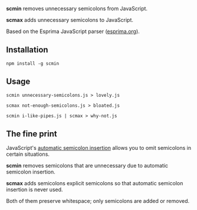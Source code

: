 **scmin** removes unnecessary semicolons from JavaScript.

**scmax** adds unnecessary semicolons to JavaScript.

Based on the Esprima JavaScript parser
([esprima.org](http://esprima.org)).

## Installation

    npm install -g scmin

## Usage

    scmin unnecessary-semicolons.js > lovely.js

    scmax not-enough-semicolons.js > bloated.js

    scmin i-like-pipes.js | scmax > why-not.js

## The fine print

JavaScript's [automatic semicolon
insertion](http://people.mozilla.org/~jorendorff/es5.html#sec-7.9)
allows you to omit semicolons in certain situations.

**scmin** removes semicolons that are unnecessary due to automatic
semicolon insertion.

**scmax** adds semicolons explicit semicolons so that automatic
semicolon insertion is never used.

Both of them preserve whitespace; only semicolons are added or removed.
